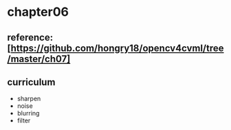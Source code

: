 # chapter06

## reference: [https://github.com/hongry18/opencv4cvml/tree/master/ch07]

## curriculum
* sharpen
* noise
* blurring
* filter
